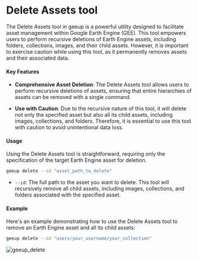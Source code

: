 # Delete Assets tool

The Delete Assets tool in geeup is a powerful utility designed to facilitate asset management within Google Earth Engine (GEE). This tool empowers users to perform recursive deletions of Earth Engine assets, including folders, collections, images, and their child assets. However, it is important to exercise caution while using this tool, as it permanently removes assets and their associated data.

#### Key Features

- **Comprehensive Asset Deletion**: The Delete Assets tool allows users to perform recursive deletions of assets, ensuring that entire hierarchies of assets can be removed with a single command.

- **Use with Caution**: Due to the recursive nature of this tool, it will delete not only the specified asset but also all its child assets, including images, collections, and folders. Therefore, it is essential to use this tool with caution to avoid unintentional data loss.

#### Usage

Using the Delete Assets tool is straightforward, requiring only the specification of the target Earth Engine asset for deletion.

```bash
geeup delete --id "asset_path_to_delete"
```

- `--id`: The full path to the asset you want to delete. This tool will recursively remove all child assets, including images, collections, and folders associated with the specified asset.

#### Example

Here's an example demonstrating how to use the Delete Assets tool to remove an Earth Engine asset and all its child assets:

```bash
geeup delete --id "users/your_username/your_collection"
```

![geeup_delete](https://user-images.githubusercontent.com/6677629/114294621-880f2380-9a65-11eb-9180-7d9ea2108dac.gif)
